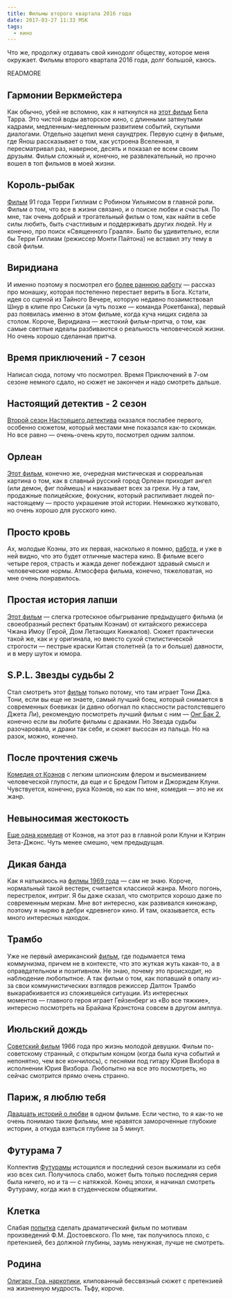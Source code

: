 ```yaml
---
title: Фильмы второго квартала 2016 года
date: 2017-03-27 11:33 MSK
tags:
  - кино
---
```


Что же, продолжу отдавать свой кинодолг обществу, которое меня окружает. Фильмы второго квартала 2016 года, долг
большой, каюсь.

READMORE

## Гармонии Веркмейстера

Как обычно, убей не вспомню, как я наткнулся на [этот фильм](https://www.kinopoisk.ru/film/50377/) Бела Тарра. Это
чистой воды авторское кино, с длинными затянутыми кадрами, медленным-медленным развитием событий, скупыми диалогами.
Отдельно зацепил меня саундтрек. Первую сцену в фильме, где Янош рассказывает о том, как устроена Вселенная, я
пересматривал раз, наверное, десять и показал ее всем своим друзьям. Фильм сложный и, конечно, не развлекательный, но
прочно вошел в топ фильмов в моей жизни.

## Король-рыбак

[Фильм](https://www.kinopoisk.ru/film/9503/) 91 года Терри Гиллиам с Робином Уильямсом в главной роли. Фильм о том, что
все в жизни связано, и о поиске любви и счастья. По мне, так очень добрый и трогательный фильм о том, как найти в себе
силы любить, быть счастливым  и поддерживать других людей. Ну и конечно, про поиск «Священного Грааля». Было бы
удивительно, если бы Терри Гиллиам (режиссер Монти Пайтона) не вставил эту тему в свой фильм.

## Виридиана

И именно поэтому я посмотрел его [более раннюю работу](https://www.kinopoisk.ru/film/49941/) — рассказ про монашку, которая
постепенно перестает верить в Бога. Кстати, идея со сценой из Тайного Вечере, которую недавно позаимствовал Шнур в клипе
про Сиськи (а чуть позже — команда Рокетбанка), первый раз появилась именно в этом фильме, когда куча нищих сидела за
столом. Короче, Виридиана — жестокий фильм-притча, о том, как самые светлые идеалы разбиваются о реальность человеческой
жизни. Но очень хорошо сделанная притча.

## Время приключений - 7 сезон

Написал сюда, потому что посмотрел. Время Приключений в 7-ом сезоне немного сдало, но сюжет не закончен и надо смотреть
дальше.

## Настоящий детектив - 2 сезон

[Второй сезон Настоящего детектива](https://www.kinopoisk.ru/film/681831/) оказался послабее первого, особенно сюжетом,
который местами мне показался как-то скомкан. Но все равно — очень-очень круто, посмотрел одним залпом.

## Орлеан

[Этот фильм](https://www.kinopoisk.ru/film/838963/), конечно же, очередная мистическая и сюрреальная картина о том, как
в славный русский город Орлеан приходит ангел (или демон, фиг поймешь) и наказывает всех за грехи. Ну а там, продажные
полицейские, фокусник, который распиливает людей по-настоящему — просто украшение этой истории. Немножко жутковато, но
очень хорошо для русского кино.

## Просто кровь

Ах, молодые Коэны, это их первая, насколько я помню, [работа](https://www.kinopoisk.ru/film/2803/), и уже в ней видно,
что это будет отличные мастера кино. В фильме всего четыре героя, страсть и жажда денег побеждают здравый смысл и
человеческие нормы. Атмосфера фильма, конечно, тяжеловатая, но мне очень понравилось.

## Простая история лапши

[Этот фильм](https://www.kinopoisk.ru/film/464562/) — слегка гротескное обыгрывание предыдущего фильма (и своеобразный
респект братьям Коэнам) от китайского режиссера Чжана Имоу (Герой, Дом Летающих Кинжалов). Сюжет практически такой же,
как и у оригинала, но вместо сухой стилистической строгости — пестрые краски Китая столетней (а то и больше) давности,
и в меру шуток и юмора.

## S.P.L. Звезды судьбы 2

Стал смотреть этот [фильм](https://www.kinopoisk.ru/film/801951/) только потому, что там играет Тони Джа. Тони, если вы
еще не знаете, самый лучший боец, который снимается в современных боевиках (и давно обогнал по классности растолстевшего
Джета Ли), рекомендую посмотреть лучший фильм с ним — [Онг Бак 2](), конечно если вы любите фильмы с драками. Но Звезда
судьбы разочаровала, и драки так себе, и сюжет высосан из пальца. Но на разок, можно, конечно.

## После прочтения сжечь

[Комедия от Коэнов](https://www.kinopoisk.ru/film/309423/) с легким шпионским флером и высмеиванием человеческой
глупости, да еще и с Бредом Питом и Джорждем Клуни. Чувствуется, конечно, рука Коэнов, но как по мне, комедия — это не их жанр.

## Невыносимая жестокость

[Еще одна комедия](https://www.kinopoisk.ru/film/2886/) от Коэнов, на этот раз в главной роли Клуни и Кэтрин Зета-Джонс.
Чуть менее смешно, чем предыдущая.

## Дикая банда

Как я натыкаюсь на [филмы 1969 года](https://www.kinopoisk.ru/film/450/) — сам не знаю. Короче, нормальный такой вестерн,
считается классикой жанра. Много погонь, перестрелок, интриг. Я бы даже сказал, что смотрится хорошо даже по современным
меркам. Мне вот интересно, как развивался киножанр, поэтому я ныряю в дебри «древнего» кино. И там, оказывается, есть
много интересных находок.

## Трамбо

Уже не первый американский [фильм](https://www.kinopoisk.ru/film/799728/), где подымается тема коммунизма, причем не в
контексте, что это жуткая жуть какая-то, а в оправдательном и позитивном. Не знаю, почему это происходит, но наблюдение
любопытное. А так фильм о том, как попавший в опалу из-за свои коммунистических взглядов режиссер Далтон Трамбо
выкарабкивается из сложившейся ситуации. Из интересных моментов — главного героя играет Гейзенберг из «Во все тяжкие»,
интересно посмотреть на Брайана Крэнстона совсем в другом амплуа.

## Июльский дождь

[Советский фильм](https://www.kinopoisk.ru/film/42669/) 1966 года про жизнь молодой девушки. Фильм по-советскому
странный, с открытым концом (когда была куча событий и непонятно, чем все кончилось), с песнями под гитару Юрия Визбора
в исполнении Юрия Визбора. Любопытно на все это посмотреть, но сейчас смотрится прямо очень странно.

## Париж, я люблю тебя

[Двадцать историй о любви](https://www.kinopoisk.ru/film/77437/) в одном фильме. Если честно, то я как-то не очень
понимаю такие фильмы, мне нравятся замороченные глубокие истории, а откуда взяться глубине за 5 минут.

## Футурама 7

Коллектив [Футурамы](https://www.kinopoisk.ru/film/79920/) истощился и последний сезон выжимали из себя изо всех сил.
Получилось слабо, может быть только последняя серия была ничего, но и та — с натяжкой. Конец эпохи, я начинал смотреть
Футураму, когда жил в студенческом общежитии.

## Клетка

Слабая [попытка](https://www.kinopoisk.ru/film/838695/) сделать драматический фильм по мотивам произведений
Ф.М. Достоевского. По мне, так получилось плохо, с претензией, без должной глубины, заумь ненужная, лучше не смотреть.

## Родина

[Олигарх, Гоа, наркотики](https://www.kinopoisk.ru/film/763565/), клипованный бессвязный сюжет с претензией на жизненную
мудрость. Тьфу, короче.
